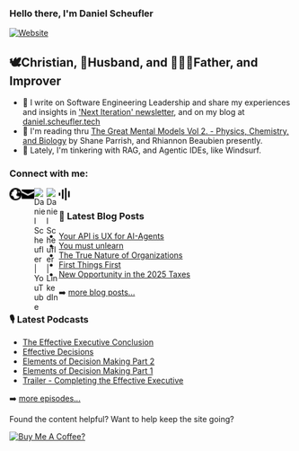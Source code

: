 ### Hello there, I'm Daniel Scheufler 

[![Website](https://img.shields.io/website?label=daniel.scheufler.tech&style=for-the-badge&url=https%3A%2F%2Fdaniel.scheufler.tech)][website]

## 🕊️Christian, 👫Husband, and 👨‍👩‍👧Father, and Improver
- 👀 I write on Software Engineering Leadership and share my experiences and insights in  ['Next Iteration' newsletter][newsletter], and on my blog at [daniel.scheufler.tech][website]
- 📕 I'm reading thru [The Great Mental Models Vol 2. - Physics, Chemistry, and Biology][book] by Shane Parrish, and Rhiannon Beaubien presently.
- 🤖 Lately, I'm tinkering with RAG, and Agentic IDEs, like Windsurf. 


### Connect with me:

[<img align="left" alt="daniel.scheufler.tech" width="22px" src="https://raw.githubusercontent.com/iconic/open-iconic/master/svg/globe.svg" />][website]
[<img align="left" alt="daniel@scheufler.tech" width="22px" src="https://raw.githubusercontent.com/iconic/open-iconic/master/svg/envelope-closed.svg" />][email]
[<img align="left" alt="Daniel Scheufler | YouTube" width="22px" src="https://cdn.jsdelivr.net/npm/simple-icons@v3/icons/youtube.svg" />][youtube]
[<img align="left" alt="Daniel Scheufler | LinkedIn" width="22px" src="https://cdn.jsdelivr.net/npm/simple-icons@v3/icons/linkedin.svg" />][linkedin]
[<img align="left" alt="A Journeyman's Travels Podcast | Anchor" width="22px" src="https://raw.githubusercontent.com/iconic/open-iconic/master/svg/audio-spectrum.svg" />][podcast]

<br />


### 📕 Latest Blog Posts

<!-- BLOG-POST-LIST:START -->
- [Your API is UX for AI-Agents](https://daniel.scheufler.tech/blog/ux-for-agents/)
- [You must unlearn](https://daniel.scheufler.tech/blog/you-must-unlearn/)
- [The True Nature of Organizations](https://daniel.scheufler.tech/blog/true-nature-org/)
- [First Things First](https://daniel.scheufler.tech/blog/first-things-first/)
- [New Opportunity in the 2025 Taxes](https://daniel.scheufler.tech/blog/tax-partners/)
<!-- BLOG-POST-LIST:END -->

➡️ [more blog posts...](https://daniel.scheufler.tech)

### 🎙️ Latest Podcasts
<!-- PODCAST-LIST:START -->
- [The Effective Executive Conclusion](https://podcasters.spotify.com/pod/show/journeymans-travels/episodes/The-Effective-Executive-Conclusion-e2q16nr)
- [Effective Decisions](https://podcasters.spotify.com/pod/show/journeymans-travels/episodes/Effective-Decisions-e2pt42q)
- [Elements of Decision Making Part 2](https://podcasters.spotify.com/pod/show/journeymans-travels/episodes/Elements-of-Decision-Making-Part-2-e2pt41u)
- [Elements of Decision Making Part 1](https://podcasters.spotify.com/pod/show/journeymans-travels/episodes/Elements-of-Decision-Making-Part-1-e2pt40e)
- [Trailer - Completing the Effective Executive](https://podcasters.spotify.com/pod/show/journeymans-travels/episodes/Trailer---Completing-the-Effective-Executive-e2q16kh)
<!-- PODCAST-LIST:END -->

➡️ [more episodes...](https://anchor.fm/journeymans-travels)


Found the content helpful? Want to help keep the site going?

<a href="https://www.buymeacoffee.com/djscheuf" target="_blank"><img src="https://cdn.buymeacoffee.com/buttons/v2/arial-green.png" alt="Buy Me A Coffee?" style="height: 60px !important;width: 217px !important;" ></a>

[website]: https://daniel.scheufler.tech
[youtube]: https://www.youtube.com/channel/UCudsO4RmJDekSneHkTkyAAw
[linkedin]: https://www.linkedin.com/in/danielscheufler/
[email]: mailto:daniel@scheufler.tech
[podcast]: https://anchor.fm/journeymans-travels
[improvingtalks]: https://www.youtube.com/playlist?list=PLqXBkW2Bgxfgw_ye7p9grNCIw3HN_euWL
[leanpub]:https://leanpub.com/u/danielscheufler
[book]: https://www.amazon.com/gp/product/0593719980
[newsletter]:https://subscribepage.io/nOrcj7

<!---
djscheuf/djscheuf is a ✨ special ✨ repository because its `README.md` (this file) appears on your GitHub profile.
You can click the Preview link to take a look at your changes.
--->
